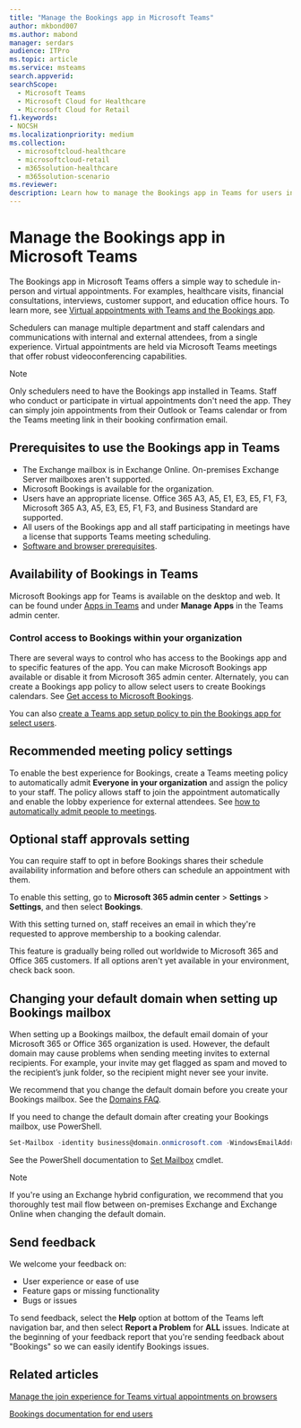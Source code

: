 ```yaml
---
title: "Manage the Bookings app in Microsoft Teams"
author: mkbond007
ms.author: mabond
manager: serdars
audience: ITPro
ms.topic: article 
ms.service: msteams 
search.appverid: 
searchScope:
  - Microsoft Teams
  - Microsoft Cloud for Healthcare
  - Microsoft Cloud for Retail
f1.keywords:
- NOCSH
ms.localizationpriority: medium
ms.collection: 
  - microsoftcloud-healthcare
  - microsoftcloud-retail
  - m365solution-healthcare
  - m365solution-scenario
ms.reviewer: 
description: Learn how to manage the Bookings app in Teams for users in your organization.
---
```


# Manage the Bookings app in Microsoft Teams

The Bookings app in Microsoft Teams offers a simple way to schedule in-person and virtual appointments. For examples, healthcare visits, financial consultations, interviews, customer support, and education office hours. To learn more, see [Virtual appointments with Teams and the Bookings app](/microsoft-365/frontline/bookings-virtual-visits?bc=%2fmicrosoftteams%2fbreadcrumb%2ftoc.json&toc=%2fmicrosoftteams%2ftoc.json).

Schedulers can manage multiple department and staff calendars and communications with internal and external attendees, from a single experience. Virtual appointments are held via Microsoft Teams meetings that offer robust videoconferencing capabilities.

> [!NOTE]
> Only schedulers need to have the Bookings app installed in Teams. Staff who conduct or participate in virtual appointments don't need the app. They can simply join appointments from their Outlook or Teams calendar or from the Teams meeting link in their booking confirmation email.

## Prerequisites to use the Bookings app in Teams

* The Exchange mailbox is in Exchange Online. On-premises Exchange Server mailboxes aren't supported.
* Microsoft Bookings is available for the organization.
* Users have an appropriate license. Office 365 A3, A5, E1, E3, E5, F1, F3, Microsoft 365 A3, A5, E3, E5, F1, F3, and Business Standard are supported.
* All users of the Bookings app and all staff participating in meetings have a license that supports Teams meeting scheduling.
* [Software and browser prerequisites](hardware-requirements-for-the-teams-app.md).

## Availability of Bookings in Teams

Microsoft Bookings app for Teams is available on the desktop and web. It can be found under [Apps in Teams](https://teams.microsoft.com/l/app/4c4ec2e8-4a2c-4bce-8d8f-00fc664a4e5b?source=store-copy-link) and under **Manage Apps** in the Teams admin center.

### Control access to Bookings within your organization

There are several ways to control who has access to the Bookings app and to specific features of the app. You can make Microsoft Bookings app available or disable it from Microsoft 365 admin center. Alternately, you can create a Bookings app policy to allow select users to create Bookings calendars. See [Get access to Microsoft Bookings](/microsoft-365/bookings/get-access).

You can also [create a Teams app setup policy to pin the Bookings app for select users](teams-app-setup-policies.md).

## Recommended meeting policy settings

To enable the best experience for Bookings, create a Teams meeting policy to automatically admit **Everyone in your organization** and assign the policy to your staff. The policy allows staff to join the appointment automatically and enable the lobby experience for external attendees. See [how to automatically admit people to meetings](meeting-policies-participants-and-guests.md#automatically-admit-people).

## Optional staff approvals setting

You can require staff to opt in before Bookings shares their schedule availability information and before others can schedule an appointment with them.

To enable this setting, go to **Microsoft 365 admin center** \> **Settings** \> **Settings**, and then select **Bookings**.

With this setting turned on, staff receives an email in which they're requested to approve membership to a booking calendar.  

This feature is gradually being rolled out worldwide to Microsoft 365 and Office 365 customers. If all options aren't yet available in your environment, check back soon.

## Changing your default domain when setting up Bookings mailbox

When setting up a Bookings mailbox, the default email domain of your Microsoft 365 or Office 365 organization is used. However, the default domain may cause problems when sending meeting invites to external recipients. For example, your invite may get flagged as spam and moved to the recipient’s junk folder, so the recipient might never see your invite.

We recommend that you change the default domain before you create your Bookings mailbox. See the [Domains FAQ](/microsoft-365/admin/setup/domains-faq#how-do-i-set-or-change-the-default-domain-in-office-365).

If you need to change the default domain after creating your Bookings mailbox, use PowerShell.

```PowerShell
Set-Mailbox -identity business@domain.onmicrosoft.com -WindowsEmailAddress business@domain.com -EmailAddresses business@domain.com
```

See the PowerShell documentation to [Set Mailbox](/powershell/module/exchange/mailboxes/set-mailbox) cmdlet.

> [!NOTE]
> If you're using an Exchange hybrid configuration, we recommend that you thoroughly test mail flow between on-premises Exchange and Exchange Online when changing the default domain.

## Send feedback

We welcome your feedback on:

* User experience or ease of use
* Feature gaps or missing functionality
* Bugs or issues
  
To send feedback, select the **Help** option at bottom of the Teams left navigation bar, and then select **Report a Problem** for **ALL** issues. Indicate at the beginning of your feedback report that you're sending feedback about "Bookings" so we can easily identify Bookings issues.

## Related articles

[Manage the join experience for Teams virtual appointments on browsers](expand-teams-across-your-org/browser-join.md)

[Bookings documentation for end users](https://support.office.com/article/apps-and-services-cc1fba57-9900-4634-8306-2360a40c665b?ui=en-US&rs=en-US&ad=US#PickTab=Bookings)
